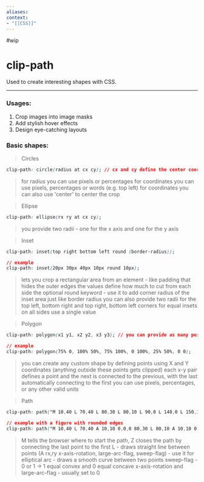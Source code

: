 ```yaml
---
aliases:
context:
- "[[CSS]]"
---
```


#wip

# clip-path

Used to create interesting shapes with CSS.

---
### Usages:
1. Crop images into image masks
2. Add stylish hover effects
3. Design eye-catching layouts


### Basic shapes:

> Circles
``` css
clip-path: circle(radius at cx cy); // cx and cy define the center coordinates
```
> for radius you can use pixels or percentages
> for coordinates you can use pixels, percentages or words (e.g. top left) 
> for coordinates you can also use 'center' to center the crop


> Ellipse
``` css
clip-path: ellipse(rx ry at cx cy);
```
> you provide two radii - one for the x axis and one for the y axis


> Inset
``` css
clip-path: inset(top right bottom left round (border-radius));

// example
clip-path: inset(20px 30px 40px 10px round 10px);
```
> lets you crop a rectangular area from an element - like padding that hides the outer edges
> the values define how much to cut from each side
> the optional round keyword - use it to add corner radius of the inset area just like border radius
> you can also provide two radii for the top left, bottom right and top right, bottom left corners
> for equal insets on all sides use a single value


> Polygon
``` css
clip-path: polygon(x1 y1, x2 y2, x3 y3); // you can provide as many points as you want

// example
clip-path: polygon(75% 0, 100% 50%, 75% 100%, 0 100%, 25% 50%, 0 0);
```
> you can create any custom shape by defining points using X and Y coordinates (anything outside these points gets clipped)
> each x-y pair defines a point and the next is connected to the previous, with the last automatically connecting to the first
> you can use pixels, percentages, or any other valid units


> Path
``` css
clip-path: path("M 10,40 L 70,40 L 80,30 L 80,10 L 90,0 L 140,0 L 150,10 L 150,190 L 140,200 L 10,200 L 0,190 L 0,50 Z");

// example with a figure with rounded edges
clip-path: path("M 10,40 L 70,40 A 10,10 0,0,0 80,30 L 80,10 A 10,10 0,0,1 90,0 L 140,0 A 10,10 0,0,1 150,10 L 150,190 A 10,10 0,0,1 140,200 L 10,200 A 10,10 0,0,1 0,190 L 0,50 A 10,10 0,0,1 10,40 Z");
```
> M tells the browser where to start the path, Z closes the path by connecting the last point to the first
> L - draws straight line between points
> (A rx,ry x-axis-rotation, large-arc-flag, sweep-flag) - use it for elliptical arc - draws a smooth curve between two points
	sweep-flag - 0 or 1 -> 1 equal convex and 0 equal concave
	 x-axis-rotation and large-arc-flag - usually set to 0 